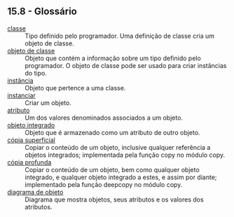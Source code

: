 ## 15.8 - Glossário

<dl>
<dt><a id="glos:classe" href="#termo:classe">classe</a></dt>
<dd>Tipo definido pelo programador. Uma definição de classe cria um objeto de classe.</dd>

<dt><a id="glos:objeto de classe" href="#termo:objeto de classe">objeto de classe</a></dt>
<dd>Objeto que contém a informação sobre um tipo definido pelo programador. O objeto de classe pode ser usado para criar instâncias do tipo.</dd>

<dt><a id="glos:instância" href="#termo:instância">instância</a></dt>
<dd>Objeto que pertence a uma classe.</dd>

<dt><a id="glos:instanciar" href="#termo:instanciar">instanciar</a></dt>
<dd>Criar um objeto.</dd>

<dt><a id="glos:atributo" href="#termo:atributo">atributo</a></dt>
<dd>Um dos valores denominados associados a um objeto.</dd>

<dt><a id="glos:objeto integrado" href="#termo:objeto integrado">objeto integrado</a></dt>
<dd>Objeto que é armazenado como um atributo de outro objeto.</dd>

<dt><a id="glos:cópia superficial" href="#termo:cópia superficial">cópia superficial</a></dt>
<dd>Copiar o conteúdo de um objeto, inclusive qualquer referência a objetos integrados; implementada pela função copy no módulo copy.</dd>

<dt><a id="glos:cópia profunda" href="#termo:cópia profunda">cópia profunda</a></dt>
<dd>Copiar o conteúdo de um objeto, bem como qualquer objeto integrado, e qualquer objeto integrado a estes, e assim por diante; implementado pela função deepcopy no módulo copy.</dd>

<dt><a id="glos:diagrama de objeto" href="#termo:diagrama de objeto">diagrama de objeto</a></dt>
<dd>Diagrama que mostra objetos, seus atributos e os valores dos atributos.</dd>

</dl>
